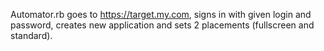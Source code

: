 Automator.rb goes to https://target.my.com, signs in with given login and password, creates new application and sets 2 placements (fullscreen and standard).
